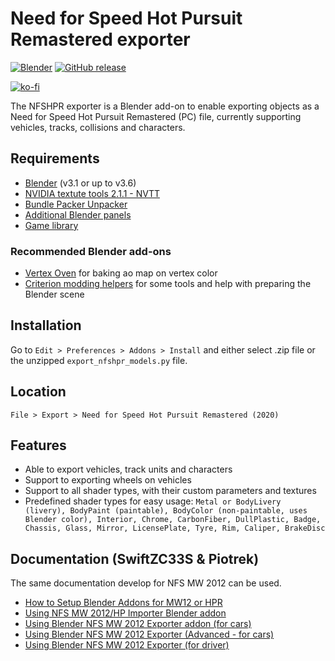 # Need for Speed Hot Pursuit Remastered exporter
[![Blender](https://img.shields.io/badge/Blender-v3.1_or_up_to_v3.6-blue?logo=blender&logoColor=white)](https://www.blender.org/download/ "Download Blender")
[![GitHub release](https://img.shields.io/github/release/DGIorio/nfshpr_exporter?include_prereleases=&sort=semver&color=blue)](https://github.com/DGIorio/nfshpr_exporter/releases/)

[![ko-fi](https://ko-fi.com/img/githubbutton_sm.svg)](https://ko-fi.com/DGIorio)

The NFSHPR exporter is a Blender add-on to enable exporting objects as a Need for Speed Hot Pursuit Remastered (PC) file, currently supporting vehicles, tracks, collisions and characters.

## Requirements
- [Blender](https://www.blender.org/download/) (v3.1 or up to v3.6)  
- [NVIDIA textute tools 2.1.1 - NVTT](https://github.com/castano/nvidia-texture-tools)  
- [Bundle Packer Unpacker](https://github.com/DGIorio/bundle_packer_unpacker)  
- [Additional Blender panels](https://github.com/DGIorio/additional_blender_panels)  
- [Game library](https://drive.google.com/file/d/1oJTib95ceCgvh4zcfAQlvqVNVqhJNrU7/view?usp=sharing)

### Recommended Blender add-ons
- [Vertex Oven](https://github.com/ForestKatsch/VertexOven) for baking ao map on vertex color
- [Criterion modding helpers](https://github.com/DGIorio/criterion_modding_helpers) for some tools and help with preparing the Blender scene

## Installation
Go to `Edit > Preferences > Addons > Install` and either select .zip file or the unzipped `export_nfshpr_models.py` file.

## Location
`File > Export > Need for Speed Hot Pursuit Remastered (2020)`

## Features
- Able to export vehicles, track units and characters
- Support to exporting wheels on vehicles
- Support to all shader types, with their custom parameters and textures
- Predefined shader types for easy usage: `Metal or BodyLivery (livery), BodyPaint (paintable), BodyColor (non-paintable, uses Blender color), Interior, Chrome, CarbonFiber, DullPlastic, Badge, Chassis, Glass, Mirror, LicensePlate, Tyre, Rim, Caliper, BrakeDisc`

## Documentation (SwiftZC33S & Piotrek)
The same documentation develop for NFS MW 2012 can be used.
- [How to Setup Blender Addons for MW12 or HPR](https://docs.google.com/document/d/17MgvNmoF_imx64WcghOgUVoji-hd4aQ6_tkreLQcnTk)
- [Using NFS MW 2012/HP Importer Blender addon](https://docs.google.com/document/d/1e23Q_dl1tWWGG5wn7XDRZXqLu6C0A8UihPFyhbTTMvc)
- [Using Blender NFS MW 2012 Exporter addon (for cars)](https://docs.google.com/document/d/1Vz9iIKMCYnIFS7giVAUu0WV8m8zIOoiqTzGKOQsXl_Q)
- [Using Blender NFS MW 2012 Exporter (Advanced - for cars)](https://docs.google.com/document/d/1LZ6DyZFypR9UazhVVC0X6T2y39PaFKFziV8-EV9P-o8)
- [Using Blender NFS MW 2012 Exporter (for driver)](https://docs.google.com/document/d/1B0si343Dlq5t6a986T7UvfWue4les909XTV6-lSv0XM)
